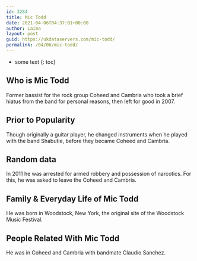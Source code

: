 ```yaml
---
id: 3284
title: Mic Todd
date: 2021-04-06T04:37:01+00:00
author: Laima
layout: post
guid: https://ukdataservers.com/mic-todd/
permalink: /04/06/mic-todd/
---
```


* some text
{: toc}


## Who is Mic Todd
                  
                  
                  
Former bassist for the rock group Coheed and Cambria who took a brief hiatus from the band for personal reasons, then left for good in 2007.
                  
              
            
              
            
                
                
                
## Prior to Popularity
                  
                  
                  
Though originally a guitar player, he changed instruments when he played with the band Shabutie, before they became Coheed and Cambria.
                  
              
            
              
            
                
                
                
## Random data
                  
                  
                  
In 2011 he was arrested for armed robbery and possession of narcotics. For this, he was asked to leave the Coheed and Cambria.
                  
              
            
              
            
                
                
                
## Family & Everyday Life of Mic Todd
                  
                  
                  
He was born in Woodstock, New York, the original site of the Woodstock Music Festival.
                  
              
            
              
            
                
                
                
## People Related With Mic Todd
                  
                  
                  
He was in Coheed and Cambria with bandmate Claudio Sanchez.
                  
              
            
              
            
                
              
            
              
              
            
            
              
            
          
          
          